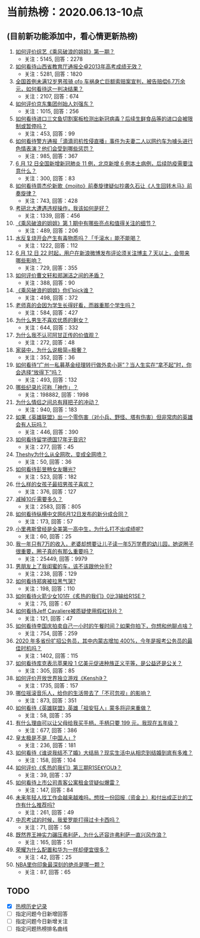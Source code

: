 # 当前热榜：2020.06.13-10点
## (目前新功能添加中，看心情更新热榜)
1. [如何评价综艺《乘风破浪的姐姐》第一期？](https://www.zhihu.com/question/400944842)
    * 关注：5145, 回答：2278
2. [如何看待山西省教育厅通报仝卓2013年高考成绩无效？](https://www.zhihu.com/question/400976891)
    * 关注：5281, 回答：1820
3. [全国首例未满12岁男孩骑 ofo 车祸身亡巨额索赔案宣判，被告赔偿6.7万余元，如何看待这一判决结果？](https://www.zhihu.com/question/400949971)
    * 关注：2107, 回答：674
4. [如何评价京东集团创始人刘强东？](https://www.zhihu.com/question/320004737)
    * 关注：1015, 回答：256
5. [如何看待进口三文鱼切割案板检测出新冠病毒？后续生鲜食品等的进口会被限制或暂停吗？](https://www.zhihu.com/question/401074955)
    * 关注：453, 回答：99
6. [如何看待警方通报「滴滴司机性侵直播」事件为夫妻二人以网约车为噱头进行色情表演？他们会受到哪些惩罚？](https://www.zhihu.com/question/401049777)
    * 关注：985, 回答：367
7. [6 月 12 日全国新增新冠肺炎 11 例，北京新增 6 例本土病例，后续防疫需要注意什么？](https://www.zhihu.com/question/401100835)
    * 关注：300, 回答：83
8. [如何看待周杰伦新歌《mojito》前奏旋律疑似抄袭久石让《人生回转木马》前奏旋律？](https://www.zhihu.com/question/400885135)
    * 关注：743, 回答：428
9. [考研北大遭遇违规操作，我该如何是好？](https://www.zhihu.com/question/401006073)
    * 关注：1339, 回答：456
10. [《乘风破浪的姐姐》第 1 期中有哪些亮点和值得关注的细节？](https://www.zhihu.com/question/400942520)
    * 关注：489, 回答：206
11. [水反复烧开会产生有毒物质吗？「千滚水」能不能喝？](https://www.zhihu.com/question/39731769)
    * 关注：1222, 回答：112
12. [6 月 12 日 22 时起，用户在新浪微博发布评论须关注博主 7 天以上，会带来哪些影响？](https://www.zhihu.com/question/401047254)
    * 关注：729, 回答：355
13. [如何评价曹文轩和郑渊洁之间的矛盾？](https://www.zhihu.com/question/400257083)
    * 关注：388, 回答：90
14. [《乘风破浪的姐姐》你们pick谁？](https://www.zhihu.com/question/400972999)
    * 关注：498, 回答：372
15. [老师真的会因为学生长得好看，而器重那个学生吗？](https://www.zhihu.com/question/400094402)
    * 关注：584, 回答：427
16. [为什么男生不喜欢优质的剩女？](https://www.zhihu.com/question/389551228)
    * 关注：644, 回答：332
17. [为什么我不认可阿甘正传的价值观？](https://www.zhihu.com/question/400280972)
    * 关注：272, 回答：48
18. [家装中，为什么说极简=极奢？](https://www.zhihu.com/question/400503998)
    * 关注：352, 回答：36
19. [如何看待“广州一私募基金经理转行做外卖小哥”？当人生实在“拿不起”时，你会选择“放得下”吗？](https://www.zhihu.com/question/400997144)
    * 关注：493, 回答：132
20. [哪些纪录片可称「神作」？](https://www.zhihu.com/question/22613022)
    * 关注：198882, 回答：1998
21. [为什么情侣之间总有拜把子的冲动？](https://www.zhihu.com/question/400629803)
    * 关注：940, 回答：183
22. [如果《英雄联盟》出一个零伤害（对小兵、野怪、塔有伤害）但非常肉的英雄会有人玩吗？](https://www.zhihu.com/question/355649337)
    * 关注：446, 回答：390
23. [如何看待留学德国17年无音讯?](https://www.zhihu.com/question/400489779)
    * 关注：277, 回答：45
24. [Theshy为什么从全网吹，变成全网喷？](https://www.zhihu.com/question/400841475)
    * 关注：50, 回答：36
25. [如何看待彭昱畅女友曝光?](https://www.zhihu.com/question/400585167)
    * 关注：523, 回答：182
26. [什么样的女孩子最招男孩子喜欢？](https://www.zhihu.com/question/356308668)
    * 关注：376, 回答：127
27. [减掉10斤需要多久？](https://www.zhihu.com/question/326173747)
    * 关注：2583, 回答：805
28. [如何看待纵横中文网6月12日发布的新分成合同？](https://www.zhihu.com/question/401052951)
    * 关注：173, 回答：57
29. [小里弗斯曾经是全美第一高中生，为什么打不出成绩呢?](https://www.zhihu.com/question/390892539)
    * 关注：60, 回答：25
30. [我一年只有7万的收入，老婆却想要让儿子读一年5万学费的幼儿园，她说圈子很重要，圈子真的有那么重要吗？](https://www.zhihu.com/question/394245131)
    * 关注：25449, 回答：9979
31. [男朋友上了我闺蜜的车，该不该跟他分手?](https://www.zhihu.com/question/401048164)
    * 关注：238, 回答：129
32. [如何看待郑爽被拉黑气哭?](https://www.zhihu.com/question/399508168)
    * 关注：198, 回答：110
33. [如何看待火箭少女101在《炙热的我们》0比3输给R1SE？](https://www.zhihu.com/question/401035910)
    * 关注：75, 回答：67
34. [如何看待Jeff Cavaliere被质疑使用假杠铃片？](https://www.zhihu.com/question/400726287)
    * 关注：121, 回答：47
35. [如何看待李国庆拍卖自己一小时的午餐时间？如果你拍下，你想和他聊点啥？](https://www.zhihu.com/question/400779244)
    * 关注：754, 回答：259
36. [2020 年多省份扩招公务员，其中内蒙古增加 400%，今年是报考公务员的最佳时机吗？](https://www.zhihu.com/question/400913686)
    * 关注：1402, 回答：115
37. [如何看待库克表示苹果投 1 亿美元促进种族正义平等，是公益还是公关？](https://www.zhihu.com/question/400935158)
    * 关注：305, 回答：85
38. [如何评价开放世界独立游戏《Kenshi》？](https://www.zhihu.com/question/306438035)
    * 关注：1735, 回答：157
39. [哪位摇滚音乐人，给你的生活带去了「不可忽视」的影响？](https://www.zhihu.com/question/399612447)
    * 关注：873, 回答：351
40. [如何看待《英雄联盟》英雄「祖安狂人」蒙多将迎来重做？](https://www.zhihu.com/question/399601266)
    * 关注：58, 回答：35
41. [有什么理由可以让父母给我买手柄，手柄只要 199 元，我现在五年级？](https://www.zhihu.com/question/400307057)
    * 关注：677, 回答：386
42. [皇太极是不是「中国人」?](https://www.zhihu.com/question/400025072)
    * 关注：236, 回答：181
43. [如何看待《谁说我结不了婚》大结局？现实生活中从相恋到结婚到底有多难？](https://www.zhihu.com/question/400933369)
    * 关注：158, 回答：104
44. [如何评价《炙热的我们》第三期R1SE《YOU》？](https://www.zhihu.com/question/401033091)
    * 关注：39, 回答：37
45. [如何看待上市公司青客公寓租金贷疑似爆雷？](https://www.zhihu.com/question/400960150)
    * 关注：147, 回答：84
46. [未来年轻人找工作会越来越难吗，想找一份回报（资金上）和付出成正比的工作有什么推荐吗?](https://www.zhihu.com/question/394250538)
    * 关注：261, 回答：49
47. [中忍考试的时候，我爱罗能打得过卡卡西吗？](https://www.zhihu.com/question/400353534)
    * 关注：71, 回答：58
48. [既然界王神实力碾压弗利萨，为什么还容许弗利萨一直兴风作浪？](https://www.zhihu.com/question/398527940)
    * 关注：165, 回答：51
49. [荣耀为什么配置和华为一样却便宜很多？](https://www.zhihu.com/question/289852273)
    * 关注：42, 回答：25
50. [NBA里你印象最深刻的绝杀是哪一颗？](https://www.zhihu.com/question/396333176)
    * 关注：87, 回答：65
## TODO
* [x] [热榜历史记录](hot_history/AllHot.md)
* [ ] 指定问题今日新增回答
* [ ] 指定问题今日新增关注
* [ ] 指定问题热榜排名曲线
